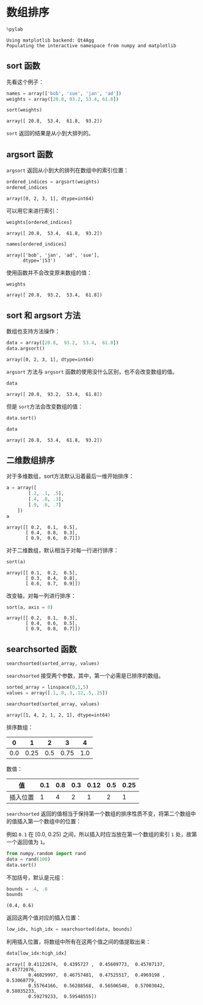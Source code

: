 # 数组排序


```python
%pylab
```

    Using matplotlib backend: Qt4Agg
    Populating the interactive namespace from numpy and matplotlib
    

## sort 函数

先看这个例子：


```python
names = array(['bob', 'sue', 'jan', 'ad'])
weights = array([20.8, 93.2, 53.4, 61.8])

sort(weights)
```




    array([ 20.8,  53.4,  61.8,  93.2])



`sort` 返回的结果是从小到大排列的。

## argsort 函数

`argsort` 返回从小到大的排列在数组中的索引位置：


```python
ordered_indices = argsort(weights)
ordered_indices
```




    array([0, 2, 3, 1], dtype=int64)



可以用它来进行索引：


```python
weights[ordered_indices]
```




    array([ 20.8,  53.4,  61.8,  93.2])




```python
names[ordered_indices]
```




    array(['bob', 'jan', 'ad', 'sue'], 
          dtype='|S3')



使用函数并不会改变原来数组的值：


```python
weights
```




    array([ 20.8,  93.2,  53.4,  61.8])



## sort 和 argsort 方法

数组也支持方法操作：


```python
data = array([20.8,  93.2,  53.4,  61.8])
data.argsort()
```




    array([0, 2, 3, 1], dtype=int64)



`argsort` 方法与 `argsort` 函数的使用没什么区别，也不会改变数组的值。


```python
data
```




    array([ 20.8,  93.2,  53.4,  61.8])



但是 `sort`方法会改变数组的值：


```python
data.sort()
```


```python
data
```




    array([ 20.8,  53.4,  61.8,  93.2])



## 二维数组排序

对于多维数组，sort方法默认沿着最后一维开始排序：


```python
a = array([
        [.2, .1, .5], 
        [.4, .8, .3],
        [.9, .6, .7]
    ])
a
```




    array([[ 0.2,  0.1,  0.5],
           [ 0.4,  0.8,  0.3],
           [ 0.9,  0.6,  0.7]])



对于二维数组，默认相当于对每一行进行排序：


```python
sort(a)
```




    array([[ 0.1,  0.2,  0.5],
           [ 0.3,  0.4,  0.8],
           [ 0.6,  0.7,  0.9]])



改变轴，对每一列进行排序：


```python
sort(a, axis = 0)
```




    array([[ 0.2,  0.1,  0.3],
           [ 0.4,  0.6,  0.5],
           [ 0.9,  0.8,  0.7]])



## searchsorted 函数

    searchsorted(sorted_array, values)

`searchsorted` 接受两个参数，其中，第一个必需是已排序的数组。


```python
sorted_array = linspace(0,1,5)
values = array([.1,.8,.3,.12,.5,.25])
```


```python
searchsorted(sorted_array, values)
```




    array([1, 4, 2, 1, 2, 1], dtype=int64)



排序数组：

|0|1|2|3|4|
|-|-|-|-|-|
|0.0|0.25|0.5|0.75|1.0

数值：

|值|0.1|0.8|0.3|0.12|0.5|0.25|
|-|-|-|-|-|-|-|
|插入位置|1|4|2|1|2|1|

`searchsorted` 返回的值相当于保持第一个数组的排序性质不变，将第二个数组中的值插入第一个数组中的位置：

例如 `0.1` 在 [0.0, 0.25) 之间，所以插入时应当放在第一个数组的索引 `1` 处，故第一个返回值为 `1`。


```python
from numpy.random import rand
data = rand(100)
data.sort()
```

不加括号，默认是元组：


```python
bounds = .4, .6
bounds
```




    (0.4, 0.6)



返回这两个值对应的插入位置：


```python
low_idx, high_idx = searchsorted(data, bounds)
```

利用插入位置，将数组中所有在这两个值之间的值提取出来：


```python
data[low_idx:high_idx]
```




    array([ 0.41122674,  0.4395727 ,  0.45609773,  0.45707137,  0.45772076,
            0.46029997,  0.46757401,  0.47525517,  0.4969198 ,  0.53068779,
            0.55764166,  0.56288568,  0.56506548,  0.57003042,  0.58035233,
            0.59279233,  0.59548555])


